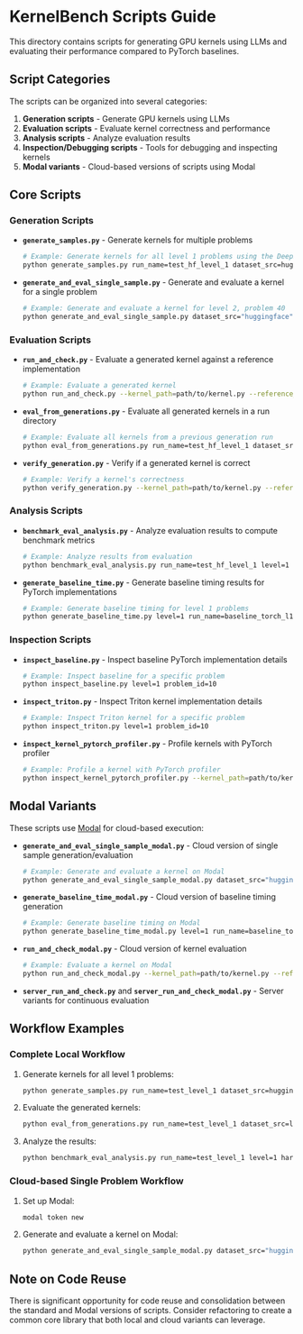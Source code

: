 # KernelBench Scripts Guide

This directory contains scripts for generating GPU kernels using LLMs and evaluating their performance compared to PyTorch baselines.

## Script Categories

The scripts can be organized into several categories:

1. **Generation scripts** - Generate GPU kernels using LLMs
2. **Evaluation scripts** - Evaluate kernel correctness and performance
3. **Analysis scripts** - Analyze evaluation results
4. **Inspection/Debugging scripts** - Tools for debugging and inspecting kernels
5. **Modal variants** - Cloud-based versions of scripts using Modal

## Core Scripts

### Generation Scripts

- **`generate_samples.py`** - Generate kernels for multiple problems
  ```bash
  # Example: Generate kernels for all level 1 problems using the DeepSeek model
  python generate_samples.py run_name=test_hf_level_1 dataset_src=huggingface level=1 num_workers=50 server_type=deepseek model_name=deepseek-chat temperature=0
  ```

- **`generate_and_eval_single_sample.py`** - Generate and evaluate a kernel for a single problem
  ```bash
  # Example: Generate and evaluate a kernel for level 2, problem 40
  python generate_and_eval_single_sample.py dataset_src="huggingface" level=2 problem_id=40
  ```

### Evaluation Scripts

- **`run_and_check.py`** - Evaluate a generated kernel against a reference implementation
  ```bash
  # Example: Evaluate a generated kernel
  python run_and_check.py --kernel_path=path/to/kernel.py --reference_path=path/to/reference.py
  ```

- **`eval_from_generations.py`** - Evaluate all generated kernels in a run directory
  ```bash
  # Example: Evaluate all kernels from a previous generation run
  python eval_from_generations.py run_name=test_hf_level_1 dataset_src=local level=1 num_gpu_devices=8 timeout=300
  ```

- **`verify_generation.py`** - Verify if a generated kernel is correct
  ```bash
  # Example: Verify a kernel's correctness
  python verify_generation.py --kernel_path=path/to/kernel.py --reference_path=path/to/reference.py
  ```

### Analysis Scripts

- **`benchmark_eval_analysis.py`** - Analyze evaluation results to compute benchmark metrics
  ```bash
  # Example: Analyze results from evaluation
  python benchmark_eval_analysis.py run_name=test_hf_level_1 level=1 hardware=L40S_matx3 baseline=baseline_time_torch
  ```

- **`generate_baseline_time.py`** - Generate baseline timing results for PyTorch implementations
  ```bash
  # Example: Generate baseline timing for level 1 problems
  python generate_baseline_time.py level=1 run_name=baseline_torch_l1 n_trials=100
  ```

### Inspection Scripts

- **`inspect_baseline.py`** - Inspect baseline PyTorch implementation details
  ```bash
  # Example: Inspect baseline for a specific problem
  python inspect_baseline.py level=1 problem_id=10
  ```

- **`inspect_triton.py`** - Inspect Triton kernel implementation details
  ```bash
  # Example: Inspect Triton kernel for a specific problem
  python inspect_triton.py level=1 problem_id=10
  ```

- **`inspect_kernel_pytorch_profiler.py`** - Profile kernels with PyTorch profiler
  ```bash
  # Example: Profile a kernel with PyTorch profiler
  python inspect_kernel_pytorch_profiler.py --kernel_path=path/to/kernel.py
  ```

## Modal Variants

These scripts use [Modal](https://modal.com/) for cloud-based execution:

- **`generate_and_eval_single_sample_modal.py`** - Cloud version of single sample generation/evaluation
  ```bash
  # Example: Generate and evaluate a kernel on Modal
  python generate_and_eval_single_sample_modal.py dataset_src="huggingface" level=2 problem_id=40
  ```

- **`generate_baseline_time_modal.py`** - Cloud version of baseline timing generation
  ```bash
  # Example: Generate baseline timing on Modal
  python generate_baseline_time_modal.py level=1 run_name=baseline_torch_l1_modal n_trials=100
  ```

- **`run_and_check_modal.py`** - Cloud version of kernel evaluation
  ```bash
  # Example: Evaluate a kernel on Modal
  python run_and_check_modal.py --kernel_path=path/to/kernel.py --reference_path=path/to/reference.py
  ```

- **`server_run_and_check.py`** and **`server_run_and_check_modal.py`** - Server variants for continuous evaluation

## Workflow Examples

### Complete Local Workflow

1. Generate kernels for all level 1 problems:
   ```bash
   python generate_samples.py run_name=test_level_1 dataset_src=huggingface level=1 num_workers=50 server_type=deepseek model_name=deepseek-chat temperature=0
   ```

2. Evaluate the generated kernels:
   ```bash
   python eval_from_generations.py run_name=test_level_1 dataset_src=local level=1 num_gpu_devices=8 timeout=300 build_cache=True num_cpu_workers=16
   ```

3. Analyze the results:
   ```bash
   python benchmark_eval_analysis.py run_name=test_level_1 level=1 hardware=L40S_matx3 baseline=baseline_time_torch
   ```

### Cloud-based Single Problem Workflow

1. Set up Modal:
   ```bash
   modal token new
   ```

2. Generate and evaluate a kernel on Modal:
   ```bash
   python generate_and_eval_single_sample_modal.py dataset_src="huggingface" level=2 problem_id=40
   ```

## Note on Code Reuse

There is significant opportunity for code reuse and consolidation between the standard and Modal versions of scripts. Consider refactoring to create a common core library that both local and cloud variants can leverage.

